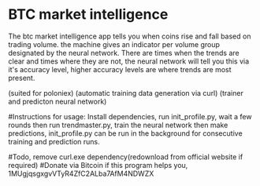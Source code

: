 # BTC market intelligence
The btc market intelligence app tells you when coins rise and fall based on trading volume. the machine gives an indicator per volume group designated by the neural network. There are times when the trends are clear and times where they are not, the neural network will tell you this via it's accuracy level, higher accuracy levels are where trends are most present.

(suited for poloniex)
(automatic training data generation via curl)
(trainer and predicton neural network)

#Instructions for usage:
Install dependencies, run init_profile.py, wait a few rounds then run trendmaster.py, train the neural network then make predictions, init_profile.py can be run in the background for consecutive training and prediction runs.

#Todo, remove curl.exe dependency(redownload from official website if required)
#Donate via Bitcoin if this program helps you, 1MUgjqsgxgvVTyR4ZfC2ALba7AfM4NDWZX

